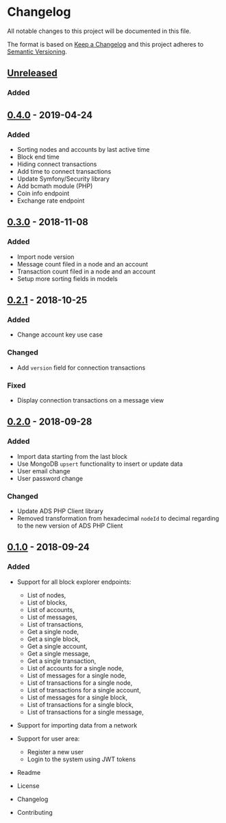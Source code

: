 # Changelog
All notable changes to this project will be documented in this file.

The format is based on [Keep a Changelog](https://keepachangelog.com/en/1.0.0/)
and this project adheres to [Semantic Versioning](https://semver.org/spec/v2.0.0.html).

## [Unreleased]
### Added

## [0.4.0] - 2019-04-24
### Added
- Sorting nodes and accounts by last active time
- Block end time
- Hiding connect transactions
- Add time to connect transactions
- Update Symfony/Security library
- Add bcmath module (PHP)
- Coin info endpoint
- Exchange rate endpoint

## [0.3.0] - 2018-11-08
### Added
- Import node version
- Message count filed in a node and an account
- Transaction count filed in a node and an account
- Setup more sorting fields in models
 
## [0.2.1] - 2018-10-25
### Added
- Change account key use case

### Changed
- Add `version` field for connection transactions

### Fixed
- Display connection transactions on a message view
 
## [0.2.0] - 2018-09-28
### Added
- Import data starting from the last block
- Use MongoDB `upsert` functionality to insert or update data
- User email change
- User password change

### Changed
- Update ADS PHP Client library
- Removed transformation from hexadecimal `nodeId` to decimal regarding to the new version of ADS PHP Client 

## [0.1.0] - 2018-09-24
### Added
- Support for all block explorer endpoints:
  - List of nodes,
  - List of blocks,
  - List of accounts,
  - List of messages,
  - List of transactions,
  - Get a single node,
  - Get a single block,
  - Get a single account,
  - Get a single message,
  - Get a single transaction,
  - List of accounts for a single node,
  - List of messages for a single node,
  - List of transactions for a single node,
  - List of transactions for a single account,  
  - List of messages for a single block,
  - List of transactions for a single block,
  - List of transactions for a single message,

- Support for importing data from a network

- Support for user area:
  - Register a new user
  - Login to the system using JWT tokens 
          
          
- Readme
- License
- Changelog
- Contributing


[Unreleased]: https://github.com/adshares/ads-operator/compare/v0.4.0...HEAD

[0.4.0]: https://github.com/adshares/ads-operator/compare/v0.3.0...v0.4.0
[0.3.0]: https://github.com/adshares/ads-operator/compare/v0.2.1...v0.3.0
[0.2.1]: https://github.com/adshares/ads-operator/compare/v0.2.0...v0.2.1
[0.2.0]: https://github.com/adshares/ads-operator/compare/v0.1.0...v0.2.0
[0.1.0]: https://github.com/adshares/ads-operator/releases/tag/v0.1.0

